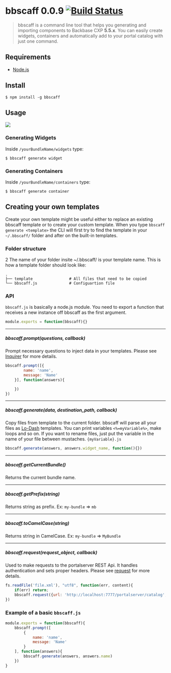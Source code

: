bbscaff 0.0.9 [![Build Status](https://travis-ci.org/Backbase/Backbase-CLI.svg?branch=master)](https://travis-ci.org/Backbase/Backbase-CLI)
===================

> bbscaff is a command line tool that helps you generating and importing components to Backbase CXP **5.5.x**.
> You can easily create widgets, containers and automatically add to your portal catalog with just one command.

## Requirements
- [Node.js](http://nodejs.org/)

## Install
``` shell
$ npm install -g bbscaff
```

## Usage

![](https://raw.githubusercontent.com/Backbase/Backbase-CLI/master/demo/widget.gif)

### Generating Widgets
Inside `/yourBundleName/widgets` type:

``` shell
$ bbscaff generate widget
```

### Generating Containers
Inside `/yourBundleName/containers` type:

``` shell
$ bbscaff generate container
```


## Creating your own templates

Create your own template might be useful either to replace an existing bbscaff template or to create your custom template.
When you type `bbscaff generate <template>` the CLI will first try to find the template in your `~/.bbscaff/` folder and after on the built-in templates.

### Folder structure
2
The name of your folder insite ~/.bbscaff/ is your template name. This is how a template folder should look like:

    .
    ├── template                # All files that need to be copied
    └── bbscaff.js              # Configuartion file


### API

`bbscaff.js` is basically a node.js module. You need to export a function that receives a new instance off bbscaff as the first argument.

``` js
module.exports = function(bbscaff){}
```

--------------------

##### bbscaff.prompt(questions, callback)
Prompt necessary questions to inject data in your templates. Please see [Inquirer](https://github.com/SBoudrias/Inquirer.js) for more details.

``` js
bbscaff.prompt([{
		name: 'name',
		message: 'Name'
	}], function(answers){

	})
})
```

--------------------

##### bbscaff.generate(data, destination_path, callback)
Copy files from template to the current folder. bbscaff will parse all your files as [Lo-Dash](https://lodash.com/docs#template) templates. You can print variables `<%=myVariable%>`, make loops and so on.
If you want to rename files, just put the variable in the name of your file between mustaches. `{myVariable}.js`

``` js
bbscaff.generate(answers, answers.widget_name, function(){})
```

--------------------

##### bbscaff.getCurrentBundle()
Returns the current bundle name.

--------------------

##### bbscaff.getPrefix(string)
Returns string as prefix. Ex: `my-bundle` => `mb`

--------------------

##### bbscaff.toCamelCase(string)
Returns string in CamelCase. Ex: `my-bundle` => `MyBundle`

--------------------

##### bbscaff.request(request_object, callback)
Used to make requests to the portalserver REST Api. It handles authentication and sets proper headers. Please see [request](https://github.com/request/request) for more details.

``` js
fs.readFile('file.xml'), "utf8", function(err, content){
	if(err) return;
	bbscaff.request({url: 'http://localhost:7777/portalserver/catalog', body: content}, function(err, httpResponse, body){})
})
```

### Example of a basic `bbscaff.js`

``` js
module.exports = function(bbscaff){
	bbscaff.prompt([
		{
			name: 'name',
			message: 'Name'
		}
	], function(answers){
		bbscaff.generate(answers, answers.name)
	})
}
```
